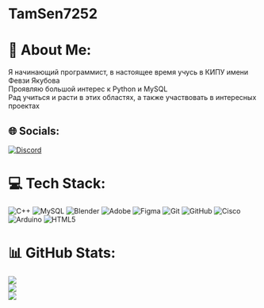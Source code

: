 # TamSen7252
# 💫 About Me:
Я начинающий программист, в настоящее время учусь в КИПУ имени Февзи Якубова<br>Проявляю большой интерес к Python и MySQL<br>Рад учиться и расти в этих областях, а также участвовать в интересных проектах


## 🌐 Socials:
[![Discord](https://img.shields.io/badge/Discord-%237289DA.svg?logo=discord&logoColor=white)](https://discord.gg/_tamsen_) 

# 💻 Tech Stack:
![C++](https://img.shields.io/badge/c++-%2300599C.svg?style=for-the-badge&logo=c%2B%2B&logoColor=white) ![MySQL](https://img.shields.io/badge/mysql-4479A1.svg?style=for-the-badge&logo=mysql&logoColor=white) ![Blender](https://img.shields.io/badge/blender-%23F5792A.svg?style=for-the-badge&logo=blender&logoColor=white) ![Adobe](https://img.shields.io/badge/adobe-%23FF0000.svg?style=for-the-badge&logo=adobe&logoColor=white) ![Figma](https://img.shields.io/badge/figma-%23F24E1E.svg?style=for-the-badge&logo=figma&logoColor=white) ![Git](https://img.shields.io/badge/git-%23F05033.svg?style=for-the-badge&logo=git&logoColor=white) ![GitHub](https://img.shields.io/badge/github-%23121011.svg?style=for-the-badge&logo=github&logoColor=white) ![Cisco](https://img.shields.io/badge/cisco-%23049fd9.svg?style=for-the-badge&logo=cisco&logoColor=black) ![Arduino](https://img.shields.io/badge/-Arduino-00979D?style=for-the-badge&logo=Arduino&logoColor=white) ![HTML5](https://img.shields.io/badge/html5-%23E34F26.svg?style=for-the-badge&logo=html5&logoColor=white)
# 📊 GitHub Stats:
![](https://github-readme-stats.vercel.app/api?username=TamSen7525&theme=dark&hide_border=false&include_all_commits=false&count_private=false)<br/>
![](https://github-readme-streak-stats.herokuapp.com/?user=TamSen7525&theme=dark&hide_border=false)<br/>
![](https://github-readme-stats.vercel.app/api/top-langs/?username=TamSen7525&theme=dark&hide_border=false&include_all_commits=false&count_private=false&layout=compact)
